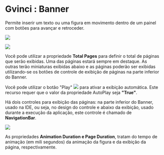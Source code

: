 # Gvinci : Banner

Permite inserir um texto ou uma figura em movimento dentro de um painel com botões para avançar e retroceder.

![](http://www.gvinci.com.br/manual/banner1gv5.zoom80.png)

![](http://www.gvinci.com.br/manual/banner2gv5.zoom80.png)

Você pode utilizar a propriedade **Total Pages** para definir o total de páginas que serão exibidas. Uma das páginas estará sempre em destaque. As outras terão miniaturas exibidas abaixo e as páginas poderão ser exibidas utilizando-se os botões de controle de exibição de páginas na parte inferior do Banner.

Você pode utilizar o botão "Play" ![](http://www.gvinci.com.br/manual/playbtgv5.png) para ativar a exibição automática. Este recurso requer que o valor da propriedade AutoPlay seja **"True"**.

Há dois controles para exibição das páginas: na parte inferior do Banner, usado na IDE, ou seja, no design do controle e abaixo da exibição, usado durante a execução da aplicação, este controle é chamado de **NavigationBar**.

![](http://www.gvinci.com.br/manual/exibi%E7%E3obanner1gv5.zoom80.png)

As propriedades **Animation Duration e Page Duration**, tratam do tempo de animação \(em mili segundos\) da animação da figura e da exibição da página, respectivamente.


